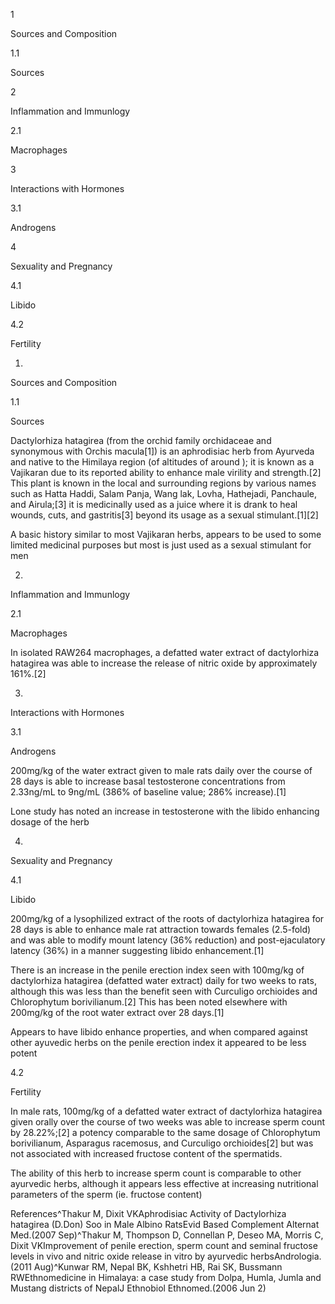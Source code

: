 1

Sources and Composition

1.1

Sources

2

Inflammation and Immunlogy

2.1

Macrophages

3

Interactions with Hormones

3.1

Androgens

4

Sexuality and Pregnancy

4.1

Libido

4.2

Fertility

1.

Sources and Composition

1.1

Sources

Dactylorhiza hatagirea (from the orchid family orchidaceae and synonymous with Orchis macula[1]) is an aphrodisiac herb from Ayurveda and native to the Himilaya region (of altitudes of around ); it is known as a Vajikaran due to its reported ability to enhance male virility and strength.[2] This plant is known in the local and surrounding regions by various names such as Hatta Haddi, Salam Panja, Wang lak, Lovha, Hathejadi, Panchaule, and Airula;[3] it is medicinally used as a juice where it is drank to heal wounds, cuts, and gastritis[3] beyond its usage as a sexual stimulant.[1][2]


A basic history similar to most Vajikaran herbs, appears to be used to some limited medicinal purposes but most is just used as a sexual stimulant for men


2.

Inflammation and Immunlogy

2.1

Macrophages

In isolated RAW264 macrophages, a defatted water extract of dactylorhiza hatagirea was able to increase the release of nitric oxide by approximately 161%.[2]

3.

Interactions with Hormones

3.1

Androgens

200mg/kg of the water extract given to male rats daily over the course of 28 days is able to increase basal testosterone concentrations from 2.33ng/mL to 9ng/mL (386% of baseline value; 286% increase).[1]


Lone study has noted an increase in testosterone with the libido enhancing dosage of the herb


4.

Sexuality and Pregnancy

4.1

Libido

200mg/kg of a lysophilized extract of the roots of dactylorhiza hatagirea for 28 days is able to enhance male rat attraction towards females (2.5-fold) and was able to modify mount latency (36% reduction) and post-ejaculatory latency (36%) in a manner suggesting libido enhancement.[1]

There is an increase in the penile erection index seen with 100mg/kg of dactylorhiza hatagirea (defatted water extract) daily for two weeks to rats, although this was less than the benefit seen with Curculigo orchioides and Chlorophytum borivilianum.[2] This has been noted elsewhere with 200mg/kg of the root water extract over 28 days.[1]


Appears to have libido enhance properties, and when compared against other ayuvedic herbs on the penile erection index it appeared to be less potent


4.2

Fertility

In male rats, 100mg/kg of a defatted water extract of dactylorhiza hatagirea given orally over the course of two weeks was able to increase sperm count by 28.22%;[2] a potency comparable to the same dosage of Chlorophytum borivilianum, Asparagus racemosus, and Curculigo orchioides[2] but was not associated with increased fructose content of the spermatids.


The ability of this herb to increase sperm count is comparable to other ayurvedic herbs, although it appears less effective at increasing nutritional parameters of the sperm (ie. fructose content)


References^Thakur M, Dixit VKAphrodisiac Activity of Dactylorhiza hatagirea (D.Don) Soo in Male Albino RatsEvid Based Complement Alternat Med.(2007 Sep)^Thakur M, Thompson D, Connellan P, Deseo MA, Morris C, Dixit VKImprovement of penile erection, sperm count and seminal fructose levels in vivo and nitric oxide release in vitro by ayurvedic herbsAndrologia.(2011 Aug)^Kunwar RM, Nepal BK, Kshhetri HB, Rai SK, Bussmann RWEthnomedicine in Himalaya: a case study from Dolpa, Humla, Jumla and Mustang districts of NepalJ Ethnobiol Ethnomed.(2006 Jun 2)